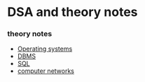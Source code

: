 # DSA and theory notes

### theory notes
- [Operating systems](/theory/operating%20systems/operating_system.md)
- [DBMS]()
- [SQL]()
- [computer networks]()

